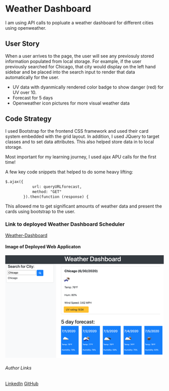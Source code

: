 # Weather Dashboard
I am using API calls to popluate a weather dashboard for different cities using openweather. 

## User Story
When a user arrives to the page, the user will see any previosuly stored information populated from local storage. For example, if the user previously searched for Chicago, that city would display on the left hand sidebar and be placed into the search input to render that data automatically for the user. 

* UV data with dyanmically rendered color badge to show danger (red) for UV over 10. 
* Forecast for 5 days
* Openweather icon pictures for more visual weather data

## Code Strategy
I used Bootstrap for the frontend CSS framework and used their card system embedded with the grid layout. In addition, I used JQuery to target classes and to set data attributes. This also helped store data in to local storage. 

Most important for my learning journey, I used ajax APU calls for the first time!

A few key code snippets that helped to do some heavy lifting:

```
$.ajax({
            url: queryURLforecast,
            method: "GET"
        }).then(function (response) {
```

This allowed me to get significant amounts of weather data and present the cards using bootstrap to the user. 

### Link to deployed Weather Dashboard Scheduler
[Weather-Dashboard](https://crackedsnowboard.github.io/weather-dashboard/)

#### Image of Deployed Web Applicaton
<img src="Assets/weather-dashboard.png">

###### Author Links
[LinkedIn](linkedin.com/in/joel-mathen/)
[GitHub](https://github.com/crackedsnowboard)
